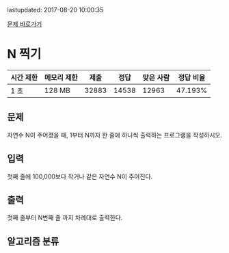 lastupdated: 2017-08-20 10:00:35

[문제 바로가기](https://www.acmicpc.net/problem/2741)

# N 찍기

| 시간 제한 | 메모리 제한 | 제출 | 정답 | 맞은 사람 | 정답 비율 |
| --- | --- | --- | --- | --- | --- |
| 1 초 | 128 MB | 32883 | 14538 | 12963 | 47.193% |


## 문제
자연수 N이 주어졌을 때, 1부터 N까지 한 줄에 하나씩 출력하는 프로그램을 작성하시오.


## 입력
첫째 줄에 100,000보다 작거나 같은 자연수 N이 주어진다.


## 출력
첫째 줄부터 N번째 줄 까지 차례대로 출력한다.


## 알고리즘 분류

